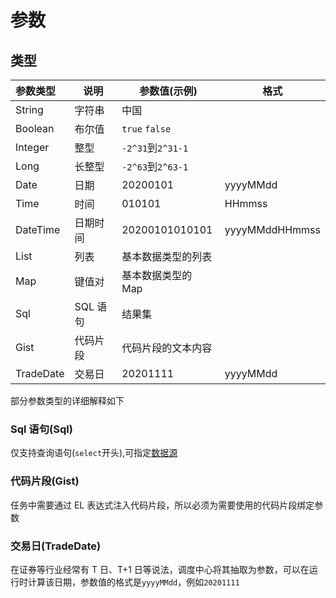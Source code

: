 # 参数

## 类型

| 参数类型  | 说明     | 参数值(示例)       | 格式           |
| :-------- | -------- | ------------------ | -------------- |
| String    | 字符串   | 中国               |                |
| Boolean   | 布尔值   | `true` `false`     |                |
| Integer   | 整型     | `-2^31`到`2^31-1`  |                |
| Long      | 长整型   | `-2^63`到`2^63-1`  |                |
| Date      | 日期     | 20200101           | yyyyMMdd       |
| Time      | 时间     | 010101             | HHmmss         |
| DateTime  | 日期时间 | 20200101010101     | yyyyMMddHHmmss |
| List      | 列表     | 基本数据类型的列表 |                |
| Map       | 键值对   | 基本数据类型的 Map |                |
| Sql       | SQL 语句 | 结果集             |                |
| Gist      | 代码片段 | 代码片段的文本内容 |                |
| TradeDate | 交易日   | 20201111           | yyyyMMdd       |

部分参数类型的详细解释如下

### Sql 语句(Sql)

仅支持查询语句(`select`开头),可指定[数据源](/feature/dispatch/datasource.md)

### 代码片段(Gist)

任务中需要通过 EL 表达式注入代码片段，所以必须为需要使用的代码片段绑定参数

### 交易日(TradeDate)

在证券等行业经常有 T 日、T+1 日等说法，调度中心将其抽取为参数，可以在运行时计算该日期，参数值的格式是`yyyyMMdd`，例如`20201111`
